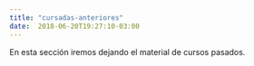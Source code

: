 ```yaml
---
title: "cursadas-anteriores"
date:  2018-06-20T19:27:10-03:00
---
```


En esta sección iremos dejando el material de cursos pasados.